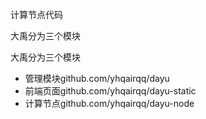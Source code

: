 
<p>计算节点代码</p>

大禹分为三个模块

<P>大禹分为三个模块</p>
<ul>
<li>管理模块github.com/yhqairqq/dayu</li>
<li>前端页面github.com/yhqairqq/dayu-static</li>
<li>计算节点github.com/yhqairqq/dayu-node</li>
  <ul>
